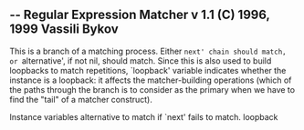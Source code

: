 -- Regular Expression Matcher v 1.1 (C) 1996, 1999 Vassili Bykov--This is a branch of a matching process. Either `next' chain should match, or `alternative', if not nil, should match. Since this is also used to build loopbacks to match repetitions, `loopback' variable indicates whether the instance is a loopback: it affects the matcher-building operations (which of the paths through the branch is to consider as the primary when we have to find the "tail" of a matcher construct).Instance variables	alternative		<RxmLink> to match if `next' fails to match.	loopback		<Boolean>